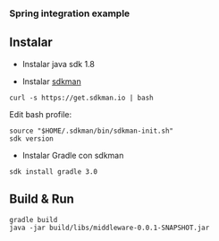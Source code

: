 ### Spring integration example

## Instalar

- Instalar java sdk 1.8

- Instalar [sdkman](http://sdkman.io/install.html)

```{bash}
curl -s https://get.sdkman.io | bash
```

Edit bash profile:

```{bash}
source "$HOME/.sdkman/bin/sdkman-init.sh"
sdk version
```

- Instalar Gradle con sdkman

```{bash}
sdk install gradle 3.0
```

## Build & Run

```{bash}
gradle build
java -jar build/libs/middleware-0.0.1-SNAPSHOT.jar
```

